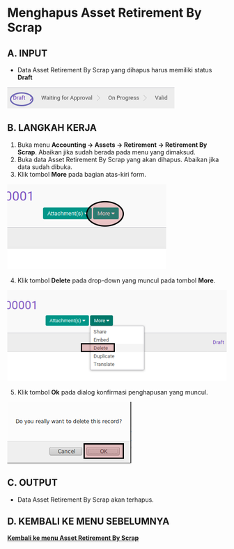# Menghapus Asset Retirement By Scrap

## A. INPUT

* Data Asset Retirement By Scrap yang dihapus harus memiliki status **Draft**

![](../../img/asset-retirement-scrap/status-draft.png)

## B. LANGKAH KERJA

1. Buka menu **Accounting -> Assets -> Retirement -> Retirement By Scrap**. Abaikan jika sudah berada pada menu yang dimaksud.
2. Buka data Asset Retirement By Scrap yang akan dihapus. Abaikan jika data sudah dibuka.
3. Klik tombol **More** pada bagian atas-kiri form.

![](../../img/asset-retirement-scrap/tombol-more.png)

4. Klik tombol **Delete** pada drop-down yang muncul pada tombol **More**.

![](../../img/asset-retirement-scrap/tombol-hapus-form.png)

5. Klik tombol **Ok** pada dialog konfirmasi penghapusan yang muncul.

![](../../img/asset-retirement-scrap/tombol-ok-hapus.png)

## C. OUTPUT

* Data Asset Retirement By Scrap akan terhapus.

## D. KEMBALI KE MENU SEBELUMNYA

[**Kembali ke menu Asset Retirement By Scrap**](./../asset-retirement-scrap.md)
